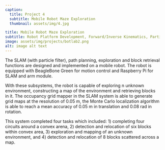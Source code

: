```yaml
---
caption:
  title: Project 4
  subtitle: Mobile Robot Maze Exploration
  thumbnail: assets/img/4.jpg

title: Mobile Robot Maze Exploration
subtitle: Robot Platform Development, Forward/Inverse Kinematics, Particle Filter, Path Planning
image: assets/img/projects/botlab2.png
alt: image alt text
---
```

The SLAM (with particle filter), path planning, exploration and block retrieval functions are designed and implemented on a mobile robot. 
The robot is equipped with BeagleBone Green for motion control and Raspberry Pi for SLAM and arm module. <br>

With these subsystems, the robot is capable of exploring n unknown environment, constructing a map of the environment and retrieving blocks in it. The occupancy grid mapper in the SLAM system is able to generate grid maps at the resolution of 0.05 m, the Monte Carlo localization algorithm is able to reach a mean accuracy of 0.05 m in translation and 0.08 rad in rotation. <br>

This system completed four tasks which included: 1) completing four circuits around a convex arena, 2) detection and relocation of six blocks within convex area, 3) exploration and mapping of an unknown environment, and 4) detection and relocation of 8 blocks scattered across a map.